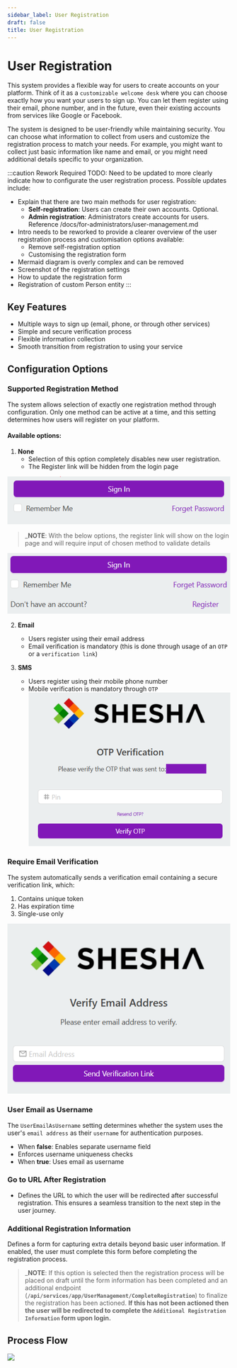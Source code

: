 ```yaml
---
sidebar_label: User Registration
draft: false
title: User Registration
---
```

# User Registration

This system provides a flexible way for users to create accounts on your platform. Think of it as a `customizable welcome desk` where you can choose exactly how you want your users to sign up. You can let them register using their email, phone number, and in the future, even their existing accounts from services like Google or Facebook.

The system is designed to be user-friendly while maintaining security. You can choose what information to collect from users and customize the registration process to match your needs. For example, you might want to collect just basic information like name and email, or you might need additional details specific to your organization.

:::caution Rework Required
TODO: Need to be updated to more clearly indicate how to configurate the user registration process. Possible updates include:
- Explain that there are two main methods for user registration:
  - **Self-registration**: Users can create their own accounts. Optional.
  - **Admin registration**: Administrators create accounts for users. Reference /docs/for-administrators/user-management.md
- Intro needs to be reworked to provide a clearer overview of the user registration process and customisation options available:
  - Remove self-registration option
  - Customising the registration form
- Mermaid diagram is overly complex and can be removed
- Screenshot of the registration settings
- How to update the registration form
- Registration of custom Person entity
:::

## Key Features

- Multiple ways to sign up (email, phone, or through other services)
- Simple and secure verification process
- Flexible information collection
- Smooth transition from registration to using your service

## Configuration Options

### Supported Registration Method

The system allows selection of exactly one registration method through configuration. Only one method can be active at a time, and this setting determines how users will register on your platform.

#### Available options:

1. **None**
    - Selection of this option completely disables new user registration.
    - The Register link will be hidden from the login page

![Disabled](images/registration/no-registration.png)

> _**NOTE**: With the below options, the register link will show on the login page and will require input of chosen method to validate details

 ![Enabled](images/registration/registration.png)

2. **Email**
    - Users register using their email address
    - Email verification is mandatory (this is done through usage of an `OTP` or a `verification link`)

3. **SMS**
    - Users register using their mobile phone number
    - Mobile verification is mandatory through `OTP`
 ![Mobile](images/registration/mobile-otp.png)

### Require Email Verification

The system automatically sends a verification email containing a secure verification link, which:
1. Contains unique token
2. Has expiration time
3. Single-use only

 ![Verification](images/registration/verification-link.png)

### User Email as Username

The `UserEmailAsUsername` setting determines whether the system uses the user's `email address` as their `username` for authentication purposes. 
- When **false**: Enables separate username field
- Enforces username uniqueness checks
- When **true**: Uses email as username

### Go to URL After Registration

- Defines the URL to which the user will be redirected after successful registration. This ensures a seamless transition to the next step in the user journey.

### Additional Registration Information

Defines a form for capturing extra details beyond basic user information. If enabled, the user must complete this form before completing the registration process.
> _**NOTE**: If this option is selected then the registration process will be placed on draft until the form information has been completed and an additional endpoint (**`/api/services/app/UserManagement/CompleteRegistration`**) to finalize the registration has been actioned.
> **If this has not been actioned then the user will be redirected to complete the `Additional Registration Information` form upon login.**


## Process Flow

[![](https://mermaid.ink/img/pako:eNqtVF1T4jAU_St38owOhVG0DzujIIoCIl_ObuEhtgEytgmbprpuy3_fm6QoHfVteeiQ3HPuufckNzkJZcSIT9aKbjcw7SwE4O8i6EsaQV-uuYCuVMkSjo5-wGXe3rDwGVKmNRfrFFZSQZptt1JpFoFia55qRTWXAhKmNzLauXyXhl4M7BZMWMxCxBfQDiYb-QrjQ16fi-elY7WtaCd3BHB0H-6nI0Ddq4TyGOZM8RUPLbcUc9-OlTRYxyvgyqmZrUmoGBOlzJWV6aKMiGxUSxjIJx6zd5kyc9e1YWMFXAdfMIZZ8sTU8hBvMxRwU4G76i-iSLE0LeHXtpBeMEuZAiY0U-m-WcV-ZyzVKVAh9QbDo96wZN04llv07OI2mNOYR1Qzwy9xt7aYMmCcnmRhiOIF3AVD-sLXBo6VVU5jRNds-dnWz94X0Hf2upA5xUq8annfljlwjlRglvjCqctTwgcWPvzoyokgfMwirvByILVS5vC_NHtnde8rB1Jh9AROQEIP5O8tZZR_B9sXssr2l2pkS_3JsLaHHC8ENzAafytUoQ1lAePghooI716F0UWHMlXt58FyPuZvUvHiQPuwYDv-h_yh1AczPA2upWHPxn2gK7SoUkZFfmK9mQUmI7Rlso0ZpighMxucB_v9r9LMLWb6qSV4zG3Ongj3bOv0U2rGRmj3kJXGPdom9hfHlP4uaZKgKwtBaiRhaACP8GnMDW9BcOwStiA-_o3YimaxXpCF2CGUZlpO3kRIfK0yViNKZusN8Vc0TnGVbc2V7XCKT2zyvrul4peUyZ6CS-Ln5A_xG_Wz47Mz7_SkUW-c1Jut81aNvBH_yGvVG8etess7r3sN79RrtHY18temaB7jLgJPvHOvWT9tNWsEu9NSDdzbbp_43T8Jdeoq?type=png)](https://mermaid.live/edit#pako:eNqtVF1T4jAU_St38owOhVG0DzujIIoCIl_ObuEhtgEytgmbprpuy3_fm6QoHfVteeiQ3HPuufckNzkJZcSIT9aKbjcw7SwE4O8i6EsaQV-uuYCuVMkSjo5-wGXe3rDwGVKmNRfrFFZSQZptt1JpFoFia55qRTWXAhKmNzLauXyXhl4M7BZMWMxCxBfQDiYb-QrjQ16fi-elY7WtaCd3BHB0H-6nI0Ddq4TyGOZM8RUPLbcUc9-OlTRYxyvgyqmZrUmoGBOlzJWV6aKMiGxUSxjIJx6zd5kyc9e1YWMFXAdfMIZZ8sTU8hBvMxRwU4G76i-iSLE0LeHXtpBeMEuZAiY0U-m-WcV-ZyzVKVAh9QbDo96wZN04llv07OI2mNOYR1Qzwy9xt7aYMmCcnmRhiOIF3AVD-sLXBo6VVU5jRNds-dnWz94X0Hf2upA5xUq8annfljlwjlRglvjCqctTwgcWPvzoyokgfMwirvByILVS5vC_NHtnde8rB1Jh9AROQEIP5O8tZZR_B9sXssr2l2pkS_3JsLaHHC8ENzAafytUoQ1lAePghooI716F0UWHMlXt58FyPuZvUvHiQPuwYDv-h_yh1AczPA2upWHPxn2gK7SoUkZFfmK9mQUmI7Rlso0ZpighMxucB_v9r9LMLWb6qSV4zG3Ongj3bOv0U2rGRmj3kJXGPdom9hfHlP4uaZKgKwtBaiRhaACP8GnMDW9BcOwStiA-_o3YimaxXpCF2CGUZlpO3kRIfK0yViNKZusN8Vc0TnGVbc2V7XCKT2zyvrul4peUyZ6CS-Ln5A_xG_Wz47Mz7_SkUW-c1Jut81aNvBH_yGvVG8etess7r3sN79RrtHY18temaB7jLgJPvHOvWT9tNWsEu9NSDdzbbp_43T8Jdeoq)